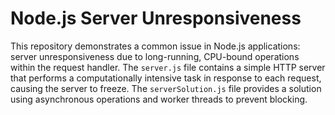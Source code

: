 # Node.js Server Unresponsiveness

This repository demonstrates a common issue in Node.js applications: server unresponsiveness due to long-running, CPU-bound operations within the request handler.  The `server.js` file contains a simple HTTP server that performs a computationally intensive task in response to each request, causing the server to freeze.  The `serverSolution.js` file provides a solution using asynchronous operations and worker threads to prevent blocking.